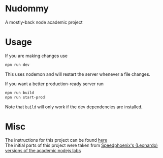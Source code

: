 # Nudommy
A mostly-back node academic project

# Usage
If you are making changes use
```sh
npm run dev
```
This uses nodemon and will restart the server whenever a file changes.

If you want a better production-ready server run
```sh
npm run build
npm run start-prod
```
Note that `build` will only work if the dev dependencies are installed.

# Misc
The instructions for this project can be found [here](https://github.com/adaltas/ece-nodejs/blob/2019-fall-5-modules/PROJECT.md)  
The initial parts of this project were taken from [Speedphoenix's (Leonardo) versions of the academic nodejs labs](https://github.com/Speedphoenix/nodelabs)
